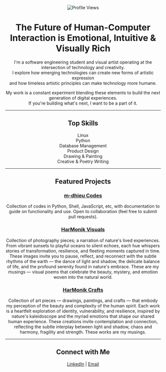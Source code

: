 <div align="center">

![Profile Views](https://komarev.com/ghpvcounter/?username=m-dhieu)

# The Future of Human-Computer Interaction is Emotional, Intuitive & Visually Rich

I'm a software engineering student and visual artist operating at the intersection of technology and creativity.  
I explore how emerging technologies can create new forms of artistic expression  
and how timeless artistic principles can make technology more humane.

My work is a constant experiment blending these elements to build the next generation of digital experiences.  
If you're building what's next, I want to be a part of it.

---

## Top Skills

Linux  
Python  
Database Management  
Product Design  
Drawing & Painting  
Creative & Poetry Writing

---

## Featured Projects

### [m-dhieu Codes](https://github.com/m-dhieu?tab=repositories)  
Collection of codes in Python, Shell, JavaScript, etc, with documentation to guide on functionality and use. Open to collaboration (feel free to submit pull requests).

### [HarMonik Visuals](https://harmonikcollective.pixieset.com/harmonikvisuals)  
Collection of photography pieces; a narration of nature's lived experiences. From vibrant sunsets to playful oceans to silent echoes, each hue whispers stories of transformation, resilience, and fleeting moments captured in time. These images invite you to pause, reflect, and reconnect with the subtle rhythms of the earth — the dance of light and shadow, the delicate balance of life, and the profound serenity found in nature's embrace. These are my musings — visual poems that celebrate the beauty, mystery, and emotion woven into the natural world.

### [HarMonik Crafts](https://harmonikcollective.pixieset.com/harmonikcrafts)  
Collection of art pieces — drawings, paintings, and crafts — that embody my perception of the beauty and complexity of the human spirit. Each work is a heartfelt exploration of identity, vulnerability, and resilience, inspired by nature's kaleidoscope and the myriad emotions that shape our shared human experience. These creations invite contemplation and connection, reflecting the subtle interplay between light and shadow, chaos and harmony, fragility and strength. These works are my musings.

---

## Connect with Me  

[LinkedIn](https://linkedin.com/in/monica-dhieu) | [Email](mailto:m.dhieu@alustudent.com)

</div>
